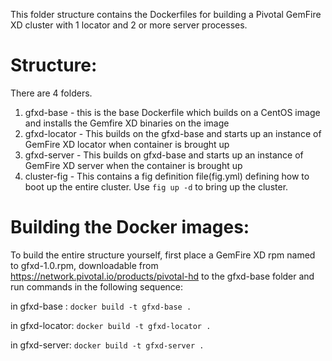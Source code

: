 This folder structure contains the Dockerfiles for building a Pivotal GemFire XD cluster with 1 locator and 2 or more server processes.

Structure:
==========
There are 4 folders.

1. gfxd-base - this is the base Dockerfile which builds on a CentOS image and installs the Gemfire XD binaries on the image
2. gfxd-locator - This builds on the gfxd-base and starts up an instance of GemFire XD locator when container is brought up
3. gfxd-server - This builds on gfxd-base and starts up an instance of GemFire XD server when the container is brought up
4. cluster-fig - This contains a fig definition file(fig.yml) defining how to boot up the entire cluster. Use `fig up -d` to bring up the cluster.


Building the Docker images:
===========================
To build the entire structure yourself, first place a GemFire XD rpm named to gfxd-1.0.rpm, downloadable from https://network.pivotal.io/products/pivotal-hd to the gfxd-base folder and run commands in the following sequence:

in gfxd-base : `docker build -t gfxd-base .`

in gfxd-locator: `docker build -t gfxd-locator .`

in gfxd-server: `docker build -t gfxd-server .`
